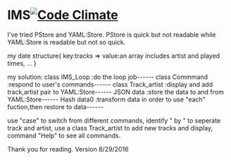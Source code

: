 # IMS[![Code Climate](https://codeclimate.com/github/FrankYan93/pa-ims/badges/gpa.svg)](https://codeclimate.com/github/FrankYan93/pa-ims)
I've tried PStore and YAML:Store.
PStore is quick but not readable while YAML:Store is readable but not so quick.

my date structure{
  key:tracks => value:an array includes artist and played times,
  ...
}

my solution:
  class IMS_Loop :do the loop job------
  class Commmand :respond to user's commands------
  class Track_artist :display and add track,artist pair to YAML:Store------
  JSON data :store the data to and from YAML:Store------
  Hash data0 :transform data in order to use "each" fuction,then restore to data------

  use "case" to switch from different commands,
  identify " by " to seperate track and artist,
  use a class Track_artist to add new tracks and display,
  command "Help" to see all commands.


Thank you for reading.
Version 8/29/2016
